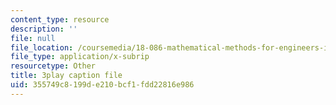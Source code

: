 ```yaml
---
content_type: resource
description: ''
file: null
file_location: /coursemedia/18-086-mathematical-methods-for-engineers-ii-spring-2006/355749c8199de210bcf1fdd22816e986_gv-AB35V2k8.srt
file_type: application/x-subrip
resourcetype: Other
title: 3play caption file
uid: 355749c8-199d-e210-bcf1-fdd22816e986
---
```

